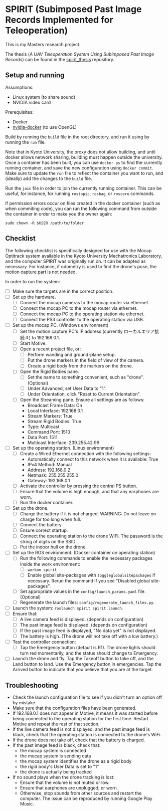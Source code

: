 # SPIRIT (Subimposed Past Image Records Implemented for Teleoperation)

This is my Masters research project.

The thesis (*A UAV Teleoperation System Using Subimposed Past Image Records*) can be found in the [spirit_thesis](https://github.com/masasin/spirit_thesis) repository.

## Setup and running

Assumptions:

* Linux system (to share sound)
* NVIDIA video card

Prerequisites:
* Docker
* [nvidia-docker](https://github.com/NVIDIA/nvidia-docker) (to use OpenGL)

Build by running the `build` file in the root directory, and run it using by running the `run` file.

Note that in Kyoto University, the proxy does not allow building, and until docker allows network sharing, building must happen outside the university.
Once a container has been built, you can use `docker ps` to find the currently running container, and save the new configuration using `docker commit`.
Make sure to update the `run` file to reflect the container you want to run, and (ideally) add the changes to the `build` file.

Run the `join` file in order to join the currently running container.
This can be useful, for instance, for running `rostopic`, `rosbag`, or `roscore` commands.

If permission errors occur on files created in the docker container (such as when commiting code), you can run the following command from outside the container in order to make you the owner again:

    sudo chown -R $USER /path/to/folder

## Checklist

The following checklist is specifically designed for use with the Mocap Optitrack system available in the Kyoto University Mechatronics Laboratory, and the computer SPIRIT was originally run on.
It can be adapted as necessary.
For instance, if odometry is used to find the drone's pose, the motion capture part is not needed.

In order to run the system:

* [ ] Make sure the targets are in the correct position.
* [ ] Set up the hardware.
  * [ ] Connect the mocap cameras to the mocap router via ethernet.
  * [ ] Connect the mocap PC to the mocap router via ethernet.
  * [ ] Connect the mocap PC to the operating station via ethernet.
  * [ ] Connect the PS3 controller to the operating station via USB.
* [ ] Set up the mocap PC. (Windows environment)
  * [ ] Set the motion capture PC's IP address (currently ローカルエリア接続４) to 192.168.0.1.
  * [ ] Start Motive.
  * [ ] Open a recent project file, or:
    * [ ] Perform wanding and ground-plane setup.
    * [ ] Put the drone markers in the field of view of the camera.
    * [ ] Create a rigid body from the markers on the drone.
  * [ ] Open the Rigid Bodies pane.
    * [ ] Set the name to something convenient, such as "drone". (Optional)
    * [ ] Under Advanced, set User Data to "1".
    * [ ] Under Orientation, click "Reset to Current Orientation".
  * [ ] Open the Streaming pane. Ensure all settings are as follows:
    * Broadcast Frame Data: On
    * Local Interface: 192.168.0.1
    * Stream Markers: True
    * Stream Rigid Bodies: True
    * Type: Multicast
    * Command Port: 1510
    * Data Port: 1511
    * Multicast Interface: 239.255.42.99
* [ ] Set up the operating station. (Linux environment)
  * [ ] Create a Wired Ethernet connection with the following settings:
    * Automatically connect to this network when it is available: True
    * IPv4 Method: Manual
    * Address: 192.168.0.2
    * Netmask: 255.255.255.0
    * Gateway: 192.168.0.1
  * [ ] Activate the controller by pressing the central PS button.
  * [ ] Ensure that the volume is high enough, and that any earphones are worn.
  * [ ] Run the docker container.
* [ ] Set up the drone.
    * [ ] Charge the battery if it is not charged. WARNING: Do not leave on charge for too long when full.
    * [ ] Connect the battery. 
    * [ ] Ensure correct startup.
    * [ ] Connect the operating station to the drone WiFi. The password is the string of digits on the SSID.
    * [ ] Put the indoor hull on the drone.
* [ ] Set up the ROS environment. (Docker container on operating station)
  * [ ] Run the following commands to enable the necessary packages inside the work environment:
    * [ ] `workon spirit`
    * [ ] Enable global site-packages with `toggleglobalsitepackages` if necessary. Rerun the command if you see "Disabled global site-packages".
  * [ ] Set appropriate values in the `config/launch_params.yaml` file. (Optional)
  * [ ] Regenerate the launch files: `config/regenerate_launch_files.py`.
* [ ] Launch the system: `roslaunch spirit spirit.launch`.
* [ ] Ensure that:
  * [ ] A live camera feed is displayed. (depends on configuration)
  * [ ] The past image feed is displayed. (depends on configuration)
  * [ ] If the past image feed is displayed, "No data yet" is not displayed.
  * [ ] The battery is high. (The drone will not take off with a low battery.)
* [ ] Test the controller connection:
  * [ ] Tap the Emergency button (default is R1). The drone lights should turn red momentarily, and the status should change to Emergency.
* [ ] Launch the drone and fly. Tap the Takeoff button to take off, and the Land button to land. Use the Emergency button in emergencies. Tap the Arrived button to indicate that you believe that you are at the target.

## Troubleshooting

  * Check the launch configuration file to see if you didn't turn an option off by mistake.
  * Make sure that the configuration files have been generated.
  * If 192.168.0.1 does not appear in Motive, it means it was started before being connected to the operating station for the first time. Restart Motive and repeat the rest of that section.
  * If the live camera feed is not displayed, and the past image feed is black, check that the operating station is connected to the drone's WiFi.
  * If the drone does not take off, check that the battery is charged.
  * If the past image feed is black, check that:
    * the mocap system is connected
    * the mocap system is sending data
    * the mocap system identifies the drone as a rigid body
    * the rigid body's User Data is set to "1"
    * the drone is actually being tracked
  * If no sound plays when the drone tracking is lost:
    * Ensure that the volume is not muted or low.
    * Ensure that earphones are unplugged, or worn.
    * Otherwise, stop sounds from other sources and restart the computer. The issue can be reproduced by running Google Play Music.
